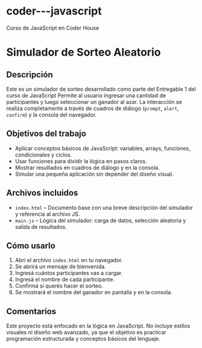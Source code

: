 # coder---javascript

Curso de JavaScript en Coder House

# Simulador de Sorteo Aleatorio

## Descripción

Este es un simulador de sorteo desarrollado como parte del Entregable 1 del curso de JavaScript
Permite al usuario ingresar una cantidad de participantes y luego seleccionar un ganador al azar.
La interacción se realiza completamente a través de cuadros de diálogo (`prompt`, `alert`, `confirm`) y la consola del navegador.

## Objetivos del trabajo

- Aplicar conceptos básicos de JavaScript: variables, arrays, funciones, condicionales y ciclos.
- Usar funciones para dividir la lógica en pasos claros.
- Mostrar resultados en cuadros de diálogo y en la consola.
- Simular una pequeña aplicación sin depender del diseño visual.

## Archivos incluidos

- `index.html` – Documento base con una breve descripción del simulador y referencia al archivo JS.
- `main.js` – Lógica del simulador: carga de datos, selección aleatoria y salida de resultados.

## Cómo usarlo

1. Abrí el archivo `index.html` en tu navegador.
2. Se abrirá un mensaje de bienvenida.
3. Ingresá cuántos participantes vas a cargar.
4. Ingresá el nombre de cada participante.
5. Confirmá si querés hacer el sorteo.
6. Se mostrará el nombre del ganador en pantalla y en la consola.

## Comentarios

Este proyecto está enfocado en la lógica en JavaScript. No incluye estilos visuales ni diseño web avanzado, ya que el objetivo es practicar programación estructurada y conceptos básicos del lenguaje.
